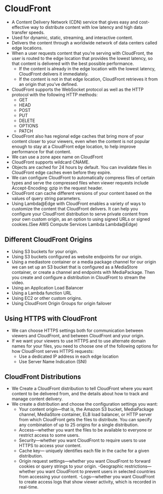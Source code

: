 # CloudFront
- A Content Delivery Network (CDN) service that gives easy and cost-effective way to distribute content with low latency and high data transfer speeds.
- Used for dynamic, static, streaming, and interactive content.
- Delivers the content through a worldwide network of data centers called edge locations. 
- When a user requests content that you’re serving with CloudFront, the user is routed to the edge location that provides the lowest latency, 
  so that content is delivered with the best possible performance.
  - If the content is already in the edge location with the lowest latency, CloudFront delivers it immediately.
  - If the content is not in that edge location, CloudFront retrieves it from an origin that you’ve defined.
- CloudFront supports the WebSocket protocol as well as the HTTP protocol with the following HTTP methods:
  - GET
  - HEAD
  - POST
  - PUT
  - DELETE
  - OPTIONS
  - PATCH
- CloudFront also has regional edge caches that bring more of your content closer to your viewers, even when the content is not popular enough to 
  stay at a CloudFront edge location, to help improve performance for that content.
- We can use a zone apex name on CloudFront
- CloudFront supports wildcard CNAME.
- Objects are cached for 24 hours by default. You can invalidate files in CloudFront edge caches even before they expire.
- We can configure CloudFront to automatically compress files of certain types and serve the compressed files 
  when viewer requests include Accept-Encoding: gzip in the request header.
- CloudFront can cache different versions of your content based on the values of query string parameters.
- Using Lambda@Edge with CloudFront enables a variety of ways to customize the content that CloudFront delivers. 
  It can help you configure your CloudFront distribution to serve private content from your own custom origin, as an option to using signed URLs 
  or signed cookies.(See AWS Compute Services Lambda Lambda@Edge)

## Different CloudFront Origins
- Using S3 buckets for your origin.
- Using S3 buckets configured as website endpoints for our origin.
- Using a mediastore container or a media package channel for our origin we can set up an S3 bucket that is configured as a MediaStore container, 
  or create a channel and endpoints with MediaPackage. Then you create and configure a distribution in CloudFront to stream the video.
- Using an Application Load Balancer
- Using a Lambda function URL 
- Using EC2 or other custom origins.
- Using CloudFront Origin Groups for origin failover 

## Using HTTPS with CloudFront
- We can choose HTTPS settings both for communication between viewers and CloudFront, and between CloudFront and your origin.
- If we want your viewers to use HTTPS and to use alternate domain names for your files, you need to choose one of the following options 
  for how CloudFront serves HTTPS requests:
  - Use a dedicated IP address in each edge location
  - Use Server Name Indication (SNI)

## CloudFront Distributions
- We Create a CloudFront distribution to tell CloudFront where you want content to be delivered from, and the details about how to track and manage content delivery.
- We create a distribution and choose the configuration settings you want:
  - Your content origin—that is, the Amazon S3 bucket, MediaPackage channel, MediaStore container, ELB load balancer, or HTTP server from which CloudFront 
    gets the files to distribute. You can specify any combination of up to 25 origins for a single distribution.
  - Access—whether you want the files to be available to everyone or restrict access to some users.
  - Security—whether you want CloudFront to require users to use HTTPS to access your content.
  - Cache key— uniquely identifies each file in the cache for a given distribution.
  - Origin request settings—whether you want CloudFront to forward cookies or query strings to your origin.
  -Geographic restrictions—whether you want CloudFront to prevent users in selected countries from accessing your content.
  -Logs—whether you want CloudFront to create access logs that show viewer activity, which is recorded in real-time.

